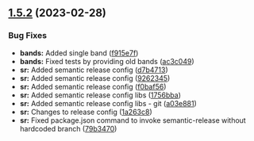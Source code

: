 ## [1.5.2](https://github.com/abstract-org/sdk/compare/v1.5.1...v1.5.2) (2023-02-28)


### Bug Fixes

* **bands:** Added single band ([f915e7f](https://github.com/abstract-org/sdk/commit/f915e7f0676fb898e895e5df3215db53fc22a064))
* **bands:** Fixed tests by providing old bands ([ac3c049](https://github.com/abstract-org/sdk/commit/ac3c049dde69664b0833253473186c182d6442ba))
* **sr:** Added semantic release config ([d7b4713](https://github.com/abstract-org/sdk/commit/d7b47130093c3e1b2ff66af4e229c3ceda77e58c))
* **sr:** Added semantic release config ([9262345](https://github.com/abstract-org/sdk/commit/9262345eb037b8e738bd8fd84980f6af9c9aa8c6))
* **sr:** Added semantic release config ([f0baf56](https://github.com/abstract-org/sdk/commit/f0baf56ca1270e56b08d8b713206216f6241e595))
* **sr:** Added semantic release config libs ([1756bba](https://github.com/abstract-org/sdk/commit/1756bbabbdd7e7a4f4253049c58729ac0387905c))
* **sr:** Added semantic release config libs - git ([a03e881](https://github.com/abstract-org/sdk/commit/a03e8812d2e99f31c391e9fd5f9aa482050ca6f1))
* **sr:** Changes to release config ([1a263c8](https://github.com/abstract-org/sdk/commit/1a263c8421ce58ca8d32b175b57d063961165fd5))
* **sr:** Fixed package.json command to invoke semantic-release without hardcoded branch ([79b3470](https://github.com/abstract-org/sdk/commit/79b34703a0187453104eaeda93f0e12542e547ef))
